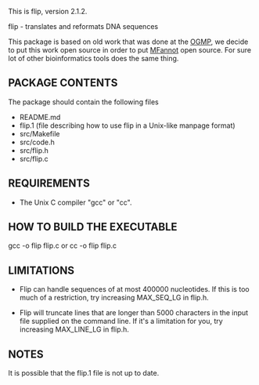 
This is flip, version 2.1.2.

flip - translates and reformats DNA sequences

This package is based on old work that was done at the [OGMP](http://megasun.bch.umontreal.ca/ogmp/),
we decide to put this work open source in order to put [MFannot](http://megasun.bch.umontreal.ca/RNAweasel/) open source.
For sure lot of other bioinformatics tools does the same thing.


PACKAGE CONTENTS
----------------

The package should contain the following files

  - README.md
  - flip.1 (file describing how to use flip in a Unix-like manpage format)
  - src/Makefile
  - src/code.h 
  - src/flip.h
  - src/flip.c


REQUIREMENTS
------------

- The Unix C compiler "gcc" or "cc".


HOW TO BUILD THE EXECUTABLE
---------------------------

  gcc -o flip flip.c   or
   cc -o flip flip.c


LIMITATIONS
-----------

- Flip can handle sequences of at most 400000 nucleotides. If this is
  too much of a restriction, try increasing MAX_SEQ_LG in flip.h.

- Flip will truncate lines that are longer than 5000 characters in the
  input file supplied on the command line. If it's a limitation for you, try
  increasing MAX_LINE_LG in flip.h.


NOTES
-----

It is possible that the flip.1 file is not up to date. 
